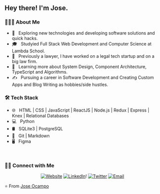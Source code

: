 <h2> Hey there! I'm Jose.</h2>

<h3> 👨🏻‍💻 About Me </h3>

- 🤔 &nbsp; Exploring new technologies and developing software solutions and quick hacks.
- 🎓 &nbsp; Studyied Full Stack Web Development and Computer Science at Lambda School.
- 💼 &nbsp; Previously a lawyer, I have worked on a legal tech startup and on a big law firm.
- 🌱 &nbsp; Learning more about System Design, Component Architecture, TypeScript and Algorithms.
- ✍️ &nbsp; Pursuing a career in Software Development and Creating Custom Apps and Blog Writing as hobbies/side hustles.

<h3>🛠 Tech Stack</h3>

- 🌐 &nbsp; HTML | CSS | JavaScript | ReactJS | Node.js | Redux | Express | Knex | Relational Databases
- 💻 &nbsp; Python 
- 🛢 &nbsp; SQLite3 | PostgreSQL 
- 🔧 &nbsp; Git | Markdown 
- 🖥 &nbsp; Figma

<br/>

<h3> 🤝🏻 Connect with Me </h3>

<p align="center">
<a href="https://www.joseocampo.org//"><img alt="Website" src="https://img.shields.io/badge/Website-www.adityavsingh.com-blue?style=flat-square&logo=google-chrome"></a>
<a href="https://www.linkedin.com/in/joseocampo/?locale=en_US"><img alt="LinkedIn" src="https://img.shields.io/badge/LinkedIn-Aditya%20Vikram%20Singh-blue?style=flat-square&logo=linkedin"></a>!
<a href="https://twitter.com/josegocampo"><img alt="Twitter" src="https://img.shields.io/twitter/url?style=social&url=https%3A%2F%2Ftwitter.com%2Fjosegocampo"></a>
<a href="mailto:joseor@hey.com"><img alt="Email" src="https://img.shields.io/badge/Email-joseor@hey.com-blue?style=flat-square&logo=gmail"></a>
</p>

⭐️ From [Jose Ocampo](https://github.com/josegocampo)
